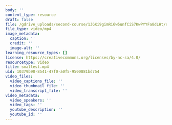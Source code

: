 ```yaml
---
body: ''
content_type: resource
draft: false
file: /gdrive_uploads/second-course/1JGKi9gimRi6w5unfCiS7KwPYYFa8dLHt/smallest.mp4
file_type: video/mp4
image_metadata:
  caption: ''
  credit: ''
  image-alt: ''
learning_resource_types: []
license: https://creativecommons.org/licenses/by-nc-sa/4.0/
resourcetype: Video
title: smallest.mp4
uid: 10379b90-8541-47f0-a0f5-9500881bd754
video_files:
  video_captions_file: ''
  video_thumbnail_file: ''
  video_transcript_file: ''
video_metadata:
  video_speakers: ''
  video_tags: ''
  youtube_description: ''
  youtube_id: ''
---
```


